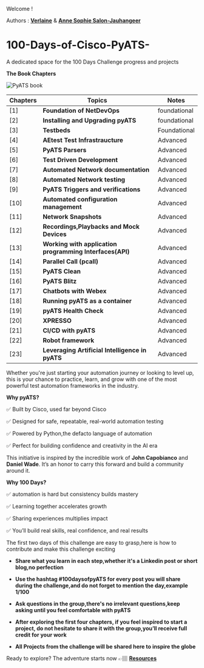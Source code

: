 Welcome ! 

Authors : [**Verlaine**](https://www.linkedin.com/in/verlaine-j-muhungu-363507b2/) & [**Anne Sophie Salon-Jauhangeer**](https://www.linkedin.com/in/anne-sophie-salon-jauhangeer-3a9a2a259/)
 

# 100-Days-of-Cisco-PyATS-
A dedicated space for the 100 Days Challenge progress and projects

**The Book Chapters**

![PyATS book](https://github.com/user-attachments/assets/7d07ddca-2456-4e88-bdc1-a1d257312757)

| Chapters  | Topics                       | Notes |
|-------|---------------------------------|-------------------|
| [1]  |**Foundation of NetDevOps** | foundational|
| [2]  |**Installing and Upgrading pyATS** | foundational|
| [3]  |**Testbeds** | Foundational |
| [4]  |**AEtest Test Infrastraucture** | Advanced |
| [5]  |**PyATS Parsers** | Advanced |
| [6]  |**Test Driven Development** | Advanced |
| [7]  |**Automated Network documentation** | Advanced |
| [8]  |**Automated Network testing** | Advanced |
| [9]  |**PyATS Triggers and verifications** | Advanced |
| [10] |**Automated configuration management** | Advanced |
| [11] |**Network Snapshots** | Advanced |
| [12] |**Recordings,Playbacks and Mock Devices** | Advanced |
| [13] |**Working with application programming Interfaces(API)** | Advanced |
| [14] |**Parallel Call (pcall)** | Advanced |
| [15] |**PyATS Clean** | Advanced |
| [16] |**PyATS Blitz** | Advanced |
| [17] |**Chatbots with Webex** | Advanced |
| [18] |**Running pyATS as a container** | Advanced |
| [19] |**pyATS Health Check** | Advanced |
| [20] |**XPRESSO** | Advanced |
| [21] |**CI/CD with pyATS** | Advanced |
| [22] |**Robot framework** | Advanced |
| [23] |**Leveraging Artificial Intelligence in pyATS** | Advanced |


Whether you're just starting your automation journey or looking to level up, this is your chance to practice, learn, and grow with one of the most powerful test automation frameworks in the industry.

**Why pyATS?**

✅ Built by Cisco, used far beyond Cisco

✅ Designed for safe, repeatable, real-world automation testing

✅ Powered by Python,the defacto language of automation

✅ Perfect for building confidence and creativity in the AI era

This initiative is inspired by the incredible work of **John Capobianco** and **Daniel Wade**. It’s an honor to carry this forward and build a community around it.

**Why 100 Days?**

✅ automation is hard but consistency builds mastery

✅ Learning together accelerates growth

✅ Sharing experiences multiplies impact 

✅ You’ll build real skills, real confidence, and real results 


The first two days of this challenge are easy to grasp,here is how to contribute and make this challenge exciting 

- **Share what you learn in each step,whether it's a Linkedin post or short blog,no perfection**

- **Use the hashtag #100daysofpyATS for every post you will share during the challenge,and do not forget to mention the day,example 1/100**

- **Ask questions in the group,there's no irrelevant questions,keep asking until you feel comfortable with pyATS**

- **After exploring the first four chapters, if you feel inspired to start a project, do not hesitate to share it with the group,you’ll receive full credit for your work**

- **All Projects from the challenge will be shared here to inspire the globe**


Ready to explore? The adventure starts now 👉🏽 [**Resources**](https://github.com/verlaine-muhungu/100-Days-of-Cisco-PyATS-/blob/main/Important%20Resources%20%20/pyATS%20resources.md)



